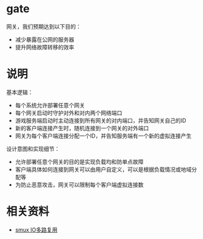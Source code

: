 
# gate

网关，我们预期达到以下目的：

+ 减少暴露在公网的服务器
+ 提升网络故障转移的效率


说明
====

基本逻辑：

+ 每个系统允许部署任意个网关
+ 每个网关启动时守护对外和对内两个网络端口
+ 游戏服务端启动时主动连接到所有网关的对内端口，并告知网关自己的ID
+ 新的客户端连接产生时，随机连接到一个网关的对外端口
+ 网关为每个客户端连接分配一个ID，并告知服务端有一个新的虚拟连接产生

设计意图和实现细节：

+ 允许部署任意个网关的目的是实现负载均和防单点故障
+ 客户端具体如何连接到网关可以由用户自定义，可以是根据负载情况或地域分配等
+ 为防止恶意攻击，网关可以限制每个客户端虚拟连接数

相关资料
=======

* [smux IO多路复用](https://github.com/yddeng/smux)
